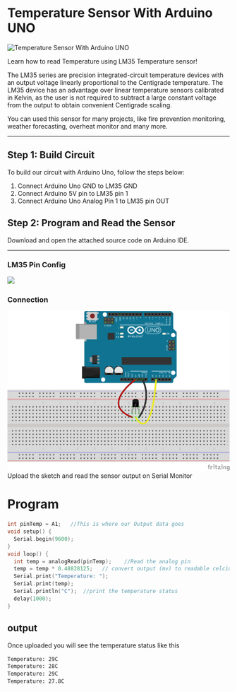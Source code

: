 # Temperature Sensor With Arduino UNO

![Temperature Sensor With Arduino UNO](https://content.instructables.com/F3K/NYPU/J4SQCSKK/F3KNYPUJ4SQCSKK.png?auto=webp&fit=bounds&frame=1auto=webp&frame=1&height=300)

Learn how to read Temperature using LM35 Temperature sensor!

The LM35 series are precision integrated-circuit temperature devices with an output voltage linearly proportional to the Centigrade temperature. The LM35 device has an advantage over linear temperature sensors calibrated in Kelvin, as the user is not required to subtract a large constant voltage from the output to obtain convenient Centigrade scaling.

You can used this sensor for many projects, like fire prevention monitoring, weather forecasting, overheat monitor and many more.

---

## Step 1: Build Circuit

To build our circuit with Arduino Uno, follow the steps below:

1.  Connect Arduino Uno GND to LM35 GND
2.  Connect Arduino 5V pin to LM35 pin 1
3.  Connect Arduino Uno Analog Pin 1 to LM35 pin OUT

## Step 2: Program and Read the Sensor

Download and open the attached source code on Arduino IDE.

---

### LM35 Pin Config

![](f0.png)

### Connection

![](f1.png)
Upload the sketch and read the sensor output on Serial Monitor

# Program

```cpp
int pinTemp = A1;   //This is where our Output data goes
void setup() {
  Serial.begin(9600);
}
void loop() {
  int temp = analogRead(pinTemp);    //Read the analog pin
  temp = temp * 0.48828125;   // convert output (mv) to readable celcius
  Serial.print("Temperature: ");
  Serial.print(temp);
  Serial.println("C");  //print the temperature status
  delay(1000);
}
```

## output

Once uploaded you will see the temperature status like this

```bash
Temperature: 29C
Temperature: 28C
Temperature: 29C
Temperature: 27.8C
```
